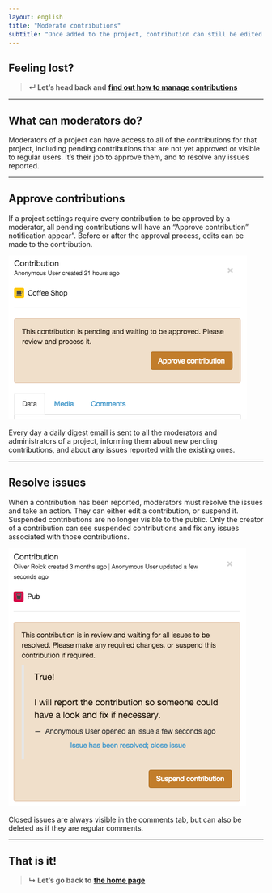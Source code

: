 ```yaml
---
layout: english
title: "Moderate contributions"
subtitle: "Once added to the project, contribution can still be edited later on."
---
```


## Feeling lost?

> **&#8629; Let’s head back and** [**find out how to manage contributions**](manage-contributions.html)

---

## What can moderators do?

Moderators of a project can have access to all of the contributions for that project, including pending contributions that are not yet approved or visible to regular users. It’s their job to approve them, and to resolve any issues reported.

---

## Approve contributions

If a project settings require every contribution to be approved by a moderator, all pending contributions will have an “Approve contribution” notification appear”. Before or after the approval process, edits can be made to the contribution.

![pending-contribution](/images/pending-contribution.png)

Every day a daily digest email is sent to all the moderators and administrators of a project, informing them about new pending contributions, and about any issues reported with the existing ones.

---

## Resolve issues

When a contribution has been reported, moderators must resolve the issues and take an action. They can either edit a contribution, or suspend it. Suspended contributions are no longer visible to the public. Only the creator of a contribution can see suspended contributions and fix any issues associated with those contributions.

![reported-contribution](/images/reported-contribution.png)

Closed issues are always visible in the comments tab, but can also be deleted as if they are regular comments.

---

## That is it!

> **&#8627; Let’s go back to** [**the home page**](index.html)
